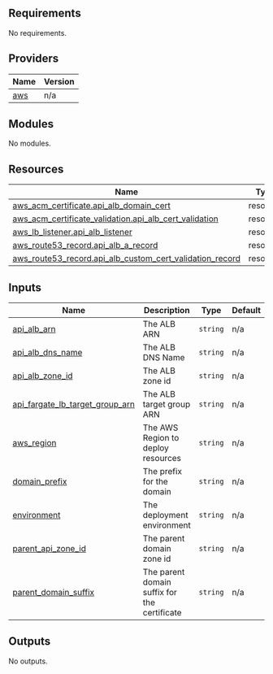 ## Requirements

No requirements.

## Providers

| Name | Version |
|------|---------|
| <a name="provider_aws"></a> [aws](#provider\_aws) | n/a |

## Modules

No modules.

## Resources

| Name | Type |
|------|------|
| [aws_acm_certificate.api_alb_domain_cert](https://registry.terraform.io/providers/hashicorp/aws/latest/docs/resources/acm_certificate) | resource |
| [aws_acm_certificate_validation.api_alb_cert_validation](https://registry.terraform.io/providers/hashicorp/aws/latest/docs/resources/acm_certificate_validation) | resource |
| [aws_lb_listener.api_alb_listener](https://registry.terraform.io/providers/hashicorp/aws/latest/docs/resources/lb_listener) | resource |
| [aws_route53_record.api_alb_a_record](https://registry.terraform.io/providers/hashicorp/aws/latest/docs/resources/route53_record) | resource |
| [aws_route53_record.api_alb_custom_cert_validation_record](https://registry.terraform.io/providers/hashicorp/aws/latest/docs/resources/route53_record) | resource |

## Inputs

| Name | Description | Type | Default | Required |
|------|-------------|------|---------|:--------:|
| <a name="input_api_alb_arn"></a> [api\_alb\_arn](#input\_api\_alb\_arn) | The ALB ARN | `string` | n/a | yes |
| <a name="input_api_alb_dns_name"></a> [api\_alb\_dns\_name](#input\_api\_alb\_dns\_name) | The ALB DNS Name | `string` | n/a | yes |
| <a name="input_api_alb_zone_id"></a> [api\_alb\_zone\_id](#input\_api\_alb\_zone\_id) | The ALB zone id | `string` | n/a | yes |
| <a name="input_api_fargate_lb_target_group_arn"></a> [api\_fargate\_lb\_target\_group\_arn](#input\_api\_fargate\_lb\_target\_group\_arn) | The ALB target group ARN | `string` | n/a | yes |
| <a name="input_aws_region"></a> [aws\_region](#input\_aws\_region) | The AWS Region to deploy resources | `string` | n/a | yes |
| <a name="input_domain_prefix"></a> [domain\_prefix](#input\_domain\_prefix) | The prefix for the domain | `string` | n/a | yes |
| <a name="input_environment"></a> [environment](#input\_environment) | The deployment environment | `string` | n/a | yes |
| <a name="input_parent_api_zone_id"></a> [parent\_api\_zone\_id](#input\_parent\_api\_zone\_id) | The parent domain zone id | `string` | n/a | yes |
| <a name="input_parent_domain_suffix"></a> [parent\_domain\_suffix](#input\_parent\_domain\_suffix) | The parent domain suffix for the certificate | `string` | n/a | yes |

## Outputs

No outputs.

